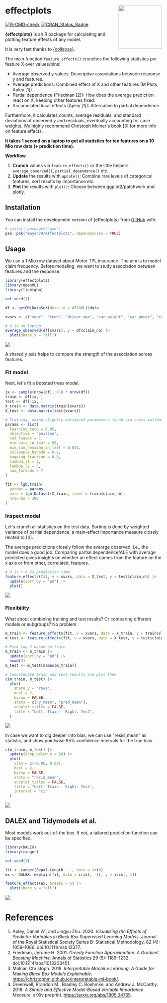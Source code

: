 # effectplots <img src="man/figures/logo.png" align="right" height="139" alt="" />

<!-- badges: start -->

[![R-CMD-check](https://github.com/mayer79/effectplots/actions/workflows/R-CMD-check.yaml/badge.svg)](https://github.com/mayer79/effectplots/actions/workflows/R-CMD-check.yaml)
[![CRAN_Status_Badge](https://www.r-pkg.org/badges/version/effectplots)](https://cran.r-project.org/package=effectplots)

<!-- badges: end -->

**{effectplots}** is an R package for calculating and plotting feature effects of any model.

It is very fast thanks to [{collapse}](https://CRAN.R-project.org/package=collapse).

The main function `feature_effects()` crunches the following statistics per feature X over values/bins:

- Average observed y values: Descriptive associations between response y and features.
- Average predictions: Combined effect of X and other features (M Plots, Apley [1]).
- Partial dependence (Friedman [2]): How does the average prediction react on X, keeping other features fixed.
- Accumulated local effects (Apley [1]): Alternative to partial dependence.

Furthermore, it calculates counts, average residuals, and standard deviations of observed y and residuals, eventually accounting for case weights. We highly recommend Christoph Molnar's book [3] for more info on feature effects.

**It takes 1 second on a laptop to get all statistics for ten features on a 10 Mio row data (+ prediction time).**

**Workflow**

1. **Crunch** values via `feature_effects()` or the little helpers `average_observed()`, `partial_dependence()` etc.
2. **Update** the results with `update()`: Combine rare levels of categorical features, sort results by importance etc.
3. **Plot** the results with `plot()`: Choose between ggplot2/patchwork and plotly.

## Installation

You can install the development version of {effectplots} from [GitHub](https://github.com/) with:

``` r
# install.packages("pak")
pak::pak("mayer79/effectplots", dependencies = TRUE)
```

## Usage

We use a 1 Mio row dataset about Motor TPL insurance. The aim is to model claim frequency. Before modeling, we want to study association between features and the response.

``` r
library(effectplots)
library(OpenML)
library(lightgbm)

set.seed(1)

df <- getOMLDataSet(data.id = 45106L)$data

xvars <- c("year", "town", "driver_age", "car_weight", "car_power", "car_age")

# 0.1s on laptop
average_observed(df[xvars], y = df$claim_nb) |>
  plot(share_y = "all")
```

![](man/figures/avg_obs.svg)

A shared y axis helps to compare the strength of the association across features.

### Fit model

Next, let's fit a boosted trees model.

```r
ix <- sample(nrow(df), 0.8 * nrow(df))
train <- df[ix, ]
test <- df[-ix, ]
X_train <- data.matrix(train[xvars])
X_test <- data.matrix(test[xvars])

# Training, using slightly optimized parameters found via cross-validation
params <- list(
  learning_rate = 0.05,
  objective = "poisson",
  num_leaves = 7,
  min_data_in_leaf = 50,
  min_sum_hessian_in_leaf = 0.001,
  colsample_bynode = 0.8,
  bagging_fraction = 0.8,
  lambda_l1 = 3,
  lambda_l2 = 5,
  num_threads = 7
)

fit <- lgb.train(
  params = params,
  data = lgb.Dataset(X_train, label = train$claim_nb),
  nrounds = 300
)
```

### Inspect model

Let's crunch all statistics on the test data. Sorting is done by weighted variance of partial dependence, a main-effect importance measure closely related to [4].

The average predictions closely follow the average observed, i.e., the model does a good job. Comparing partial dependence/ALE with average predicted gives insights on whether an effect comes from the feature on the x axis or from other, correlated, features.

```r
# 0.1s + 0.2s prediction time
feature_effects(fit, v = xvars, data = X_test, y = test$claim_nb) |>
  update(sort_by = "pd") |> 
  plot()
```

![](man/figures/feature_effects.svg)


### Flexibility

What about combining training and test results? Or comparing different models or subgroups? No problem:

```r
m_train <- feature_effects(fit, v = xvars, data = X_train, y = train$claim_nb)
m_test <- feature_effects(fit, v = xvars, data = X_test, y = test$claim_nb)

# Pick top 3 based on train
m_train <- m_train |> 
  update(sort_by = "pd") |> 
  head(3)
m_test <- m_test[names(m_train)]

# Concatenate train and test results and plot them
c(m_train, m_test) |> 
  plot(
    share_y = "rows",
    ncol = 2,
    byrow = FALSE,
    stats = c("y_mean", "pred_mean"),
    subplot_titles = FALSE,
    title = "Left: Train - Right: Test",
  )
```

![](man/figures/train_test.svg)

In case we want to dig deeper into bias, we can use "resid_mean" as statistic, and show pointwise 95% confidence intervals for the true bias.

```r
c(m_train, m_test) |> 
  update(drop_below_n = 50) |> 
  plot(
    ylim = c(-0.06, 0.09),
    ncol = 2,
    byrow = FALSE,
    stats = "resid_mean",
    subplot_titles = FALSE,
    title = "Left: Train - Right: Test",
    interval = "ci"
  )
```

![](man/figures/bias.svg)

## DALEX and Tidymodels et al.

Most models work out-of-the box. If not, a tailored prediction function can be specified.

```r
library(DALEX)
library(ranger)

set.seed(1)

fit <- ranger(Sepal.Length ~ ., data = iris)
ex <- DALEX::explain(fit, data = iris[, -1], y = iris[, 1])

feature_effects(ex, breaks = 5) |> 
  plot(share_y = "all")
```

![](man/figures/dalex.svg)


# References

1. Apley, Daniel W., and Jingyu Zhu. 2020. *Visualizing the Effects of Predictor Variables in Black Box Supervised Learning Models.* Journal of the Royal Statistical Society Series B: Statistical Methodology, 82 (4): 1059–1086. doi:10.1111/rssb.12377.
2. Friedman, Jerome H. 2001. *Greedy Function Approximation: A Gradient Boosting Machine.* Annals of Statistics 29 (5): 1189–1232. doi:10.1214/aos/1013203451.
3. Molnar, Christoph. 2019. *Interpretable Machine Learning: A Guide for
Making Black Box Models Explainable*. <https://christophm.github.io/interpretable-ml-book/>.
4. Greenwell, Brandon M., Bradley C. Boehmke, and Andrew J. McCarthy. 2018.
*A Simple and Effective Model-Based Variable Importance Measure.* arXiv preprint. <https://arxiv.org/abs/1805.04755>.

